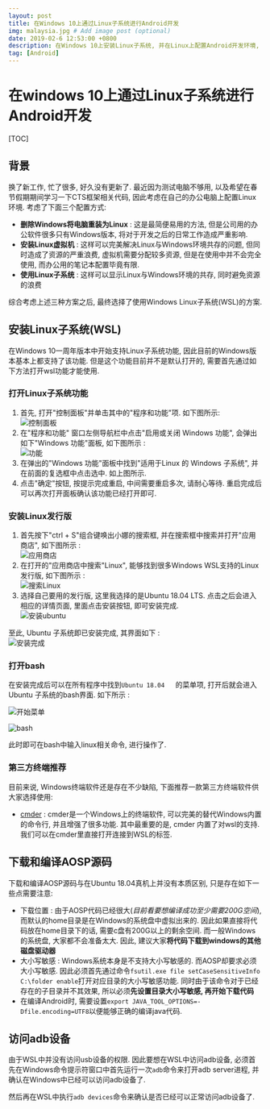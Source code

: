 ```yaml
---
layout: post
title: 在Windows 10上通过Linux子系统进行Android开发
img: malaysia.jpg # Add image post (optional)
date: 2019-02-6 12:53:00 +0800
description: 在Windows 10上安装Linux子系统, 并在Linux上配置Android开发环境, 实现在Windows上的Android开发
tag: [Android]
---
```



# 在windows 10上通过Linux子系统进行Android开发

[TOC]

## 背景

换了新工作, 忙了很多, 好久没有更新了. 最近因为测试电脑不够用, 以及希望在春节假期期间学习一下CTS框架相关代码, 因此考虑在自己的办公电脑上配置Linux环境. 考虑了下面三个配置方式:

* **删除Windows将电脑重装为Linux** : 这是最简便易用的方法, 但是公司用的办公软件很多只有Windows版本, 将对于开发之后的日常工作造成严重影响.
* **安装Linux虚拟机** : 这样可以完美解决Linux与Windows环境共存的问题, 但同时造成了资源的严重浪费, 虚拟机需要分配较多资源, 但是在使用中并不会完全使用,  而办公用的笔记本配置毕竟有限.
* **使用Linux子系统** : 这样可以显示Linux与Windows环境的共存, 同时避免资源的浪费

综合考虑上述三种方案之后, 最终选择了使用Windows Linux子系统(WSL)的方案.

## 安装Linux子系统(WSL)

在Windows 10一周年版本中开始支持Linux子系统功能, 因此目前的Windows版本基本上都支持了该功能. 但是这个功能目前并不是默认打开的, 需要首先通过如下方法打开wsl功能才能使用.

### 打开Linux子系统功能

1. 首先, 打开"控制面板"并单击其中的"程序和功能"项. 如下图所示: <br/> ![控制面板](../assets/img/wsl-controlPannel.png)
2. 在"程序和功能" 窗口左侧导航栏中点击"启用或关闭 Windows 功能", 会弹出如下"Windows 功能"面板, 如下图所示 : <br/> ![功能](../assets/img/wsl-function.png)
3. 在弹出的"Windows 功能"面板中找到"适用于Linux 的 Windows 子系统", 并在前面的复选框中点击选中. 如上图所示.
4. 点击"确定"按钮, 按提示完成重启, 中间需要重启多次, 请耐心等待. 重启完成后可以再次打开面板确认该功能已经打开即可.

### 安装Linux发行版

1. 首先按下"ctrl + S"组合键唤出小娜的搜索框, 并在搜索框中搜索并打开"应用商店", 如下图所示 : <br/> ![应用商店](../assets/img/wsl-appStore.png)
2. 在打开的"应用商店中搜索"Linux", 能够找到很多Windows WSL支持的Linux发行版, 如下图所示 : <br/> ![搜索Linux](../assets/img/wsl-searchLinux.png)
3. 选择自己要用的发行版, 这里我选择的是Ubuntu 18.04 LTS. 点击之后会进入相应的详情页面, 里面点击安装按钮, 即可安装完成.<br/> ![安装ubuntu](../assets/img/wsl-ubuntu.png)

至此, Ubuntu 子系统即已安装完成, 其界面如下 : <br/> ![安装完成](../assets/img/wsl-installed.png)

### 打开bash

在安装完成后可以在所有程序中找到`Ubuntu 18.04	`的菜单项, 打开后就会进入Ubuntu 子系统的bash界面. 如下所示 : <br/>

![开始菜单](../assets/img/wsl-startMenu.png)

![bash](../assets/img/wsl-bash.png)

此时即可在bash中输入linux相关命令, 进行操作了.

### 第三方终端推荐

目前来说, Windows终端软件还是存在不少缺陷, 下面推荐一款第三方终端软件供大家选择使用:

* [cmder](http://cmder.net/) : cmder是一个Windows上的终端软件, 可以完美的替代Windows内置的命令行, 并且增强了很多功能. 其中最重要的是, cmder 内置了对wsl的支持.  我们可以在cmder里直接打开连接到WSL的标签.

## 下载和编译AOSP源码

下载和编译AOSP源码与在Ubuntu 18.04真机上并没有本质区别, 只是存在如下一些点需要注意:

* 下载位置 : 由于AOSP代码已经很大(*目前看要想编译成功至少需要200G空间*), 而默认的home目录是在Windows的系统盘中虚拟出来的.  因此如果直接将代码放在home目录下的话, 需要c盘有200G以上的剩余空间. 而一般Windows的系统盘, 大家都不会准备太大. 因此, 建议大家**将代码下载到windows的其他磁盘驱动器**
* 大小写敏感 : Windows系统本身是不支持大小写敏感的. 而AOSP却要求必须大小写敏感. 因此必须首先通过命令`fsutil.exe file setCaseSensitiveInfo C:\folder enable`打开对应目录的大小写敏感功能. 同时由于该命令对于已经存在的子目录并不其效果,  所以必须**先设置目录大小写敏感, 再开始下载代码**
* 在编译Android时, 需要设置`export JAVA_TOOL_OPTIONS=-Dfile.encoding=UTF8`以便能够正确的编译java代码.

## 访问adb设备

由于WSL中并没有访问usb设备的权限. 因此要想在WSL中访问adb设备, 必须首先在Windows命令提示符窗口中首先运行一次`adb`命令来打开adb server进程, 并确认在Windows中已经可以访问adb设备了. 

然后再在WSL中执行`adb devices`命令来确认是否已经可以正常访问adb设备了.